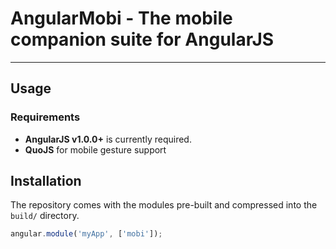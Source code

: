 # AngularMobi - The mobile companion suite for AngularJS

***

## Usage

### Requirements

* **AngularJS v1.0.0+** is currently required.
* **QuoJS** for mobile gesture support

## Installation

The repository comes with the modules pre-built and compressed into the `build/` directory.

```javascript
angular.module('myApp', ['mobi']);
```
